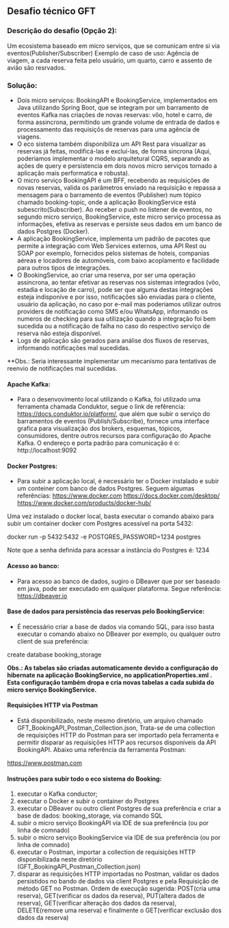 ## **Desafio técnico GFT**

### **Descrição do desafio (Opção 2):**
Um ecosistema baseado em micro serviços, que se comunicam entre si via eventos(Publisher/Subscriber)
Exemplo de caso de uso: Agência de viagem, a cada reserva feita pelo usuário, um quarto, carro e assento de avião são resrvados.

### **Solução:**
* Dois micro serviços: BookingAPI e BookingService, implementados em Java utilizando Spring Boot, que se integram por um barramento de eventos Kafka nas criações de novas reservas: vôo, hotel e carro, de forma assincrona, permitindo um grande volume de entrada de dados e processamento das requisiçõs de reservas para uma agência de viagens.
* O eco sistema também disponibiliza um API Rest para visualizar as reservas já feitas, modificá-las e excluí-las, de forma sincrona (Aqui, poderiamos implementar o modelo arquitetural CQRS, separando as ações de query e persistencia em dois novos micro serviços tornado a aplicação mais performatica e robusta).
* O micro serviço BookingAPI é um BFF, recebendo as requisições de novas reservas, valida os parâmetros enviado na requisição e repassa a mensagem para o barramento de eventos (Publisher) num tópico chamado booking-topic, onde a aplicação BookingService está subescrito(Subscriber). Ao receber o push no listener de eventos, no segundo micro serviço, BookingService, este micro serviço processa as informações, efetiva as reservas e persiste seus dados em um banco de dados Postgres (Docker).
* A aplicação BookingService, implementa um padrão de pacotes que permite a integração com Web Services externos, uma API Rest ou SOAP por exemplo, fornecidos pelos sistemas de hoteis, companias aéreas e locadores de automóveis, com baixo acoplamento e facilidade para outros tipos de integrações. 
* O BookingService, ao criar uma reserva, por ser uma operação assincrona, ao tentar efetivar as reservas nos sistemas integrados (vôo, estadia e locação de carro), pode ser que alguma destas integrações esteja indisponíve e por isso, notificações são enviadas para o cliente, usuário da aplicação, no caso por e-mail mas poderiamos utilizar outros providers de notificação como SMS e/ou WhatsApp, informando os numeros de checking para sua utilização quando a integração foi bem sucedida ou a notificação de falha no caso do respectivo serviço de reserva não esteja disponível. 
* Logs de aplicação são gerados para análise dos fluxos de reservas, informando notificações mal sucedidas.

**Obs.: Seria interessante implementar um mecanismo para tentativas de reenvio de notificações mal sucedidas. 

#### **Apache Kafka:**
* Para o desenvovimento local utilizando o Kafka, foi utilizado uma ferramenta chamada Conduktor, segue o link de refêrencia: https://docs.conduktor.io/platform/, que além que subir o serviço do barramentos de eventos (Publish/Subscribe), fornece uma interface grafica para visualização dos brokers, esquemas, tópicos, consumidores, dentre outros recursos para configuração do Apache Kafka. O endereço e porta padrão para comunicação é o: http://localhost:9092 

#### **Docker Postgres:**
* Para subir a aplicação local, é necessário ter o Docker instalado e subir um conteiner com banco de dados Postgres. Seguem algumas referências:
https://www.docker.com
https://docs.docker.com/desktop/
https://www.docker.com/products/docker-hub/

Uma vez instalado o docker local, basta executar o comando abaixo para subir um container docker com Postgres acessível na porta 5432: 

docker run -p 5432:5432 -e POSTGRES_PASSWORD=1234 postgres

Note que a senha definida para acessar a instância do Postgres é: 1234

#### **Acesso ao banco:**
* Para acesso ao banco de dados, sugiro o DBeaver que por ser baseado em java, pode ser executado em qualquer plataforma. Segue referência:
https://dbeaver.io

#### **Base de dados para persistência das reservas pelo BookingService:**
* É necessário criar a base de dados via comando SQL, para isso basta executar o comando abaixo no DBeaver por exemplo, ou qualquer outro client de sua preferência:

create database booking_storage

**Obs.: As tabelas são criadas automaticamente devido a configuração do hibernate na aplicação BookingService, no applicationProperties.xml . Esta configuração também dropa e cria novas tabelas a cada subida do micro serviço BookingService.**

#### **Requisições HTTP via Postman**
* Está disponibilizado, neste mesmo diretório, um arquivo chamado GFT_BookingAPI_Postman_Collection.json, Trata-se de uma collection de requisições HTTP do Postman para ser importado pela ferramenta e permitir disparar as requisições HTTP aos recursos disponíveis da API BookingAPI. Abaixo uma referência da ferramenta Postman:
  
https://www.postman.com

#### **Instruções para subir todo o eco sistema do Booking:**

1. executar o Kafka conductor;
2. executar o Docker e subir o container do Postgres
3. executar o DBeaver ou outro client Postgres de sua preferência e criar a base de dados: booking_storage, via comando SQL
4. subir o micro serviço BookingAPI via IDE de sua preferência (ou por linha de comnado)
5. subir o micro serviço BookingService via IDE de sua preferência (ou por linha de comnado)
6. executar o Postman, importar a collection de requisições HTTP disponibilizada neste diretório (GFT_BookingAPI_Postman_Collection.json)
7. disparar as requisições HTTP importadas no Postman, validar os dados persistidos no bando de dados via client Postgres e pela Requisição de método GET no Postman. Ordem de execução sugerida: POST(cria uma reserva), GET(verificar os dados da reserva), PUT(altera dados de reserva), GET(verificar alteração dos dados da reserva), DELETE(remove uma reserva) e finalmente o GET(verificar exclusão dos dados da reserva)

